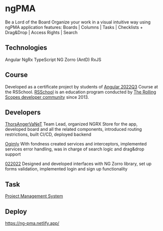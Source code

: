 # ngPMA

Be a Lord of the Board
Organize your work in a visual intuitive way using ngPMA application features:
Boards | Columns | Tasks | Checklists + Drag&Drop | Access Rights | Search

## Technologies

Angular
NgRx
TypeScript
NG Zorro (AntD)
RxJS

## Course

Developed as a certificate project by students of [Angular 2022Q3](https://rs.school/angular/) Course at the RSSchool.
[RSSchool](https://rs.school/) is an education program conducted by [The Rolling Scopes developer community](https://rollingscopes.com/) since 2013.

## Developers

[ThorsAngerVaNeT](https://github.com/thorsangervanet)
Team Lead, organized NGRX Store for the app, developed board and all the related components, introduced routing restrictions, built CI/CD, deployed backend

[Ogimly](https://github.com/ogimly)
With fondness created services and interceptors, implemented services error handling, was in charge of search logic and drag&drop support

[022022](https://github.com/022022)
Designed and developed interfaces with NG Zorro library, set up forms validation, implemented login and sign up functionality

## Task

[Project Management System](https://github.com/rolling-scopes-school/js-fe-course-en/blob/main/tasks/angular/project-management-system.md)

## Deploy

https://ng-pma.netlify.app/
